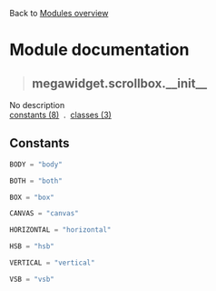 Back to [Modules overview](https://github.com/pyrustic/megawidget/blob/master/docs/modules/README.md)
  
# Module documentation
>## megawidget.scrollbox.\_\_init\_\_
No description
<br>
[constants (8)](https://github.com/pyrustic/megawidget/blob/master/docs/modules/content/megawidget.scrollbox.__init__/constants.md) &nbsp;.&nbsp; [classes (3)](https://github.com/pyrustic/megawidget/blob/master/docs/modules/content/megawidget.scrollbox.__init__/classes.md)


## Constants
```python
BODY = "body"

BOTH = "both"

BOX = "box"

CANVAS = "canvas"

HORIZONTAL = "horizontal"

HSB = "hsb"

VERTICAL = "vertical"

VSB = "vsb"

```

